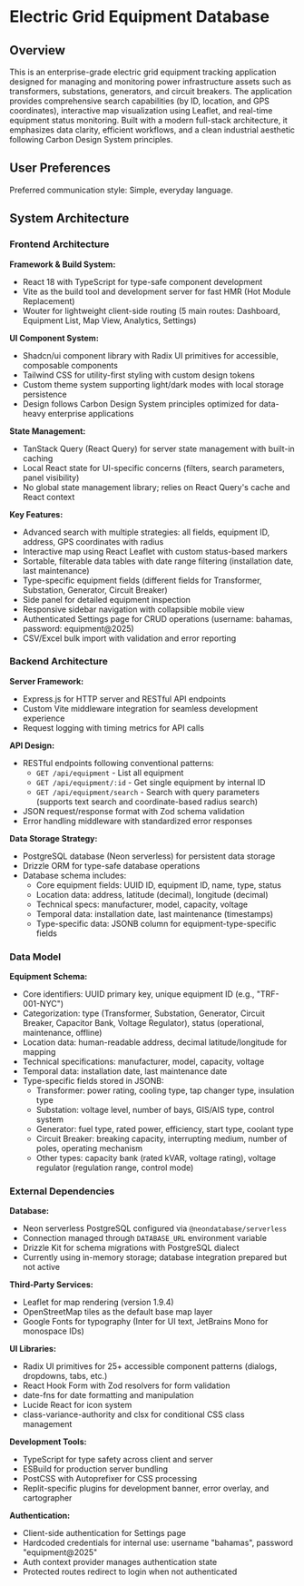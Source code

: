 # Electric Grid Equipment Database

## Overview

This is an enterprise-grade electric grid equipment tracking application designed for managing and monitoring power infrastructure assets such as transformers, substations, generators, and circuit breakers. The application provides comprehensive search capabilities (by ID, location, and GPS coordinates), interactive map visualization using Leaflet, and real-time equipment status monitoring. Built with a modern full-stack architecture, it emphasizes data clarity, efficient workflows, and a clean industrial aesthetic following Carbon Design System principles.

## User Preferences

Preferred communication style: Simple, everyday language.

## System Architecture

### Frontend Architecture

**Framework & Build System:**
- React 18 with TypeScript for type-safe component development
- Vite as the build tool and development server for fast HMR (Hot Module Replacement)
- Wouter for lightweight client-side routing (5 main routes: Dashboard, Equipment List, Map View, Analytics, Settings)

**UI Component System:**
- Shadcn/ui component library with Radix UI primitives for accessible, composable components
- Tailwind CSS for utility-first styling with custom design tokens
- Custom theme system supporting light/dark modes with local storage persistence
- Design follows Carbon Design System principles optimized for data-heavy enterprise applications

**State Management:**
- TanStack Query (React Query) for server state management with built-in caching
- Local React state for UI-specific concerns (filters, search parameters, panel visibility)
- No global state management library; relies on React Query's cache and React context

**Key Features:**
- Advanced search with multiple strategies: all fields, equipment ID, address, GPS coordinates with radius
- Interactive map using React Leaflet with custom status-based markers
- Sortable, filterable data tables with date range filtering (installation date, last maintenance)
- Type-specific equipment fields (different fields for Transformer, Substation, Generator, Circuit Breaker)
- Side panel for detailed equipment inspection
- Responsive sidebar navigation with collapsible mobile view
- Authenticated Settings page for CRUD operations (username: bahamas, password: equipment@2025)
- CSV/Excel bulk import with validation and error reporting

### Backend Architecture

**Server Framework:**
- Express.js for HTTP server and RESTful API endpoints
- Custom Vite middleware integration for seamless development experience
- Request logging with timing metrics for API calls

**API Design:**
- RESTful endpoints following conventional patterns:
  - `GET /api/equipment` - List all equipment
  - `GET /api/equipment/:id` - Get single equipment by internal ID
  - `GET /api/equipment/search` - Search with query parameters (supports text search and coordinate-based radius search)
- JSON request/response format with Zod schema validation
- Error handling middleware with standardized error responses

**Data Storage Strategy:**
- PostgreSQL database (Neon serverless) for persistent data storage
- Drizzle ORM for type-safe database operations
- Database schema includes:
  - Core equipment fields: UUID ID, equipment ID, name, type, status
  - Location data: address, latitude (decimal), longitude (decimal)
  - Technical specs: manufacturer, model, capacity, voltage
  - Temporal data: installation date, last maintenance (timestamps)
  - Type-specific data: JSONB column for equipment-type-specific fields

### Data Model

**Equipment Schema:**
- Core identifiers: UUID primary key, unique equipment ID (e.g., "TRF-001-NYC")
- Categorization: type (Transformer, Substation, Generator, Circuit Breaker, Capacitor Bank, Voltage Regulator), status (operational, maintenance, offline)
- Location data: human-readable address, decimal latitude/longitude for mapping
- Technical specifications: manufacturer, model, capacity, voltage
- Temporal data: installation date, last maintenance date
- Type-specific fields stored in JSONB:
  - Transformer: power rating, cooling type, tap changer type, insulation type
  - Substation: voltage level, number of bays, GIS/AIS type, control system
  - Generator: fuel type, rated power, efficiency, start type, coolant type
  - Circuit Breaker: breaking capacity, interrupting medium, number of poles, operating mechanism
  - Other types: capacity bank (rated kVAR, voltage rating), voltage regulator (regulation range, control mode)

### External Dependencies

**Database:**
- Neon serverless PostgreSQL configured via `@neondatabase/serverless`
- Connection managed through `DATABASE_URL` environment variable
- Drizzle Kit for schema migrations with PostgreSQL dialect
- Currently using in-memory storage; database integration prepared but not active

**Third-Party Services:**
- Leaflet for map rendering (version 1.9.4)
- OpenStreetMap tiles as the default base map layer
- Google Fonts for typography (Inter for UI text, JetBrains Mono for monospace IDs)

**UI Libraries:**
- Radix UI primitives for 25+ accessible component patterns (dialogs, dropdowns, tabs, etc.)
- React Hook Form with Zod resolvers for form validation
- date-fns for date formatting and manipulation
- Lucide React for icon system
- class-variance-authority and clsx for conditional CSS class management

**Development Tools:**
- TypeScript for type safety across client and server
- ESBuild for production server bundling
- PostCSS with Autoprefixer for CSS processing
- Replit-specific plugins for development banner, error overlay, and cartographer

**Authentication:**
- Client-side authentication for Settings page
- Hardcoded credentials for internal use: username "bahamas", password "equipment@2025"
- Auth context provider manages authentication state
- Protected routes redirect to login when not authenticated